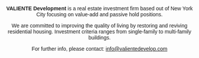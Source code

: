 <p style="text-align:center">&nbsp;</p>

<p style="text-align:center">&nbsp;</p>

<p style="text-align:center">&nbsp;</p>

<p style="text-align:center"><span style="font-family:Arial,Helvetica,sans-serif"><strong>VALIENTE Development </strong>is a real estate investment firm based out of New York City focusing on value-add and passive hold positions.</span></p>

<p style="text-align:center"><span style="font-family:Arial,Helvetica,sans-serif">We are committed to improving the quality of living by restoring and reviving residential housing. Investment criteria ranges from single-family to multi-family buildings.</span></p>

<p style="text-align:center"><span style="font-family:Arial,Helvetica,sans-serif">For further info, please contact: <a href="mailto:info@valientedevelop.com">info@valientedevelop.com</a></span></p>
